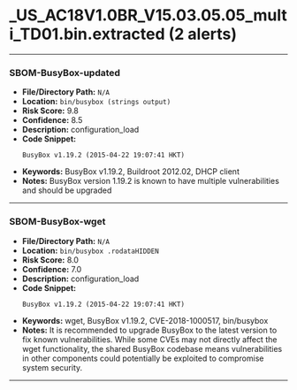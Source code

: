 # _US_AC18V1.0BR_V15.03.05.05_multi_TD01.bin.extracted (2 alerts)

---

### SBOM-BusyBox-updated

- **File/Directory Path:** `N/A`
- **Location:** `bin/busybox (strings output)`
- **Risk Score:** 9.8
- **Confidence:** 8.5
- **Description:** configuration_load
- **Code Snippet:**
  ```
  BusyBox v1.19.2 (2015-04-22 19:07:41 HKT)
  ```
- **Keywords:** BusyBox v1.19.2, Buildroot 2012.02, DHCP client
- **Notes:** BusyBox version 1.19.2 is known to have multiple vulnerabilities and should be upgraded

---
### SBOM-BusyBox-wget

- **File/Directory Path:** `N/A`
- **Location:** `bin/busybox .rodataHIDDEN`
- **Risk Score:** 8.0
- **Confidence:** 7.0
- **Description:** configuration_load
- **Code Snippet:**
  ```
  BusyBox v1.19.2 (2015-04-22 19:07:41 HKT)
  ```
- **Keywords:** wget, BusyBox v1.19.2, CVE-2018-1000517, bin/busybox
- **Notes:** It is recommended to upgrade BusyBox to the latest version to fix known vulnerabilities. While some CVEs may not directly affect the wget functionality, the shared BusyBox codebase means vulnerabilities in other components could potentially be exploited to compromise system security.

---
